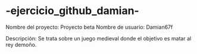 # -ejercicio_github_damian-

Nombre del proyecto: Proyecto beta
Nombre de usuario: Damian67f

Descripción: Se trata sobre un juego medieval donde el objetivo es matar al rey demoño.